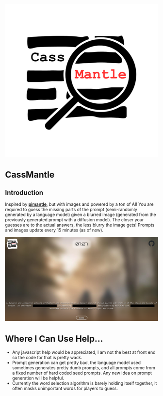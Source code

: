 ![Logo](media/logo.png)

# CassMantle

## Introduction

Inspired by **[pimantle](https://semantle.pimanrul.es/)**, but with images and powered by a ton of AI! You are required to guess the missing parts of the prompt (semi-randomly generated by a language model) given a blurred image (generated from the previously generated prompt with a diffusion model). The closer your guesses are to the actual answers, the less blurry the image gets! Prompts and images update every 15 minutes (as of now).

![Screenshot Taken From Testing](media/demo.png)

# Where I Can Use Help...
* Any javascript help would be appreciated, I am not the best at front end so the code for that is pretty wack.
* Prompt generation can get pretty bad, the language model used sometimes generates pretty dumb prompts, and all prompts come from a fixed number of hard coded seed prompts. Any new idea on prompt generation will be helpful.
* Currently the word selection algorithm is barely holding itself together, it often masks unimportant words for players to guess. 